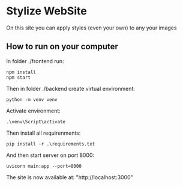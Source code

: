 # Stylize WebSite

On this site you can apply styles (even your own) to any your images

## How to run on your computer
In folder ./frontend run:

```
npm install
npm start
```

Then in folder ./backend create virtual environment:

```
python -m venv venv
```

Activate environment:

```
.\venv\Script\activate
```

Then install all requirenments: 

```
pip install -r .\requirements.txt
```

And then start server on port 8000:

```
uvicorn main:app --port=8000
```

The site is now available at: "http://localhost:3000"